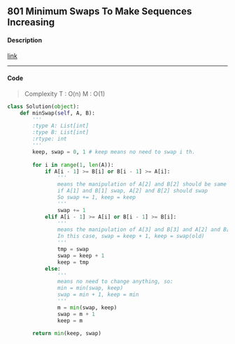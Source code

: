 ## 801 Minimum Swaps To Make Sequences Increasing

#### Description

[link](https://leetcode.com/problems/minimum-swaps-to-make-sequences-increasing/description/)

---

#### Code

> Complexity T : O(n) M : O(1)

```py
class Solution(object):
    def minSwap(self, A, B):
        '''
        :type A: List[int]
        :type B: List[int]
        :rtype: int
        '''
        keep, swap = 0, 1 # keep means no need to swap i th.
        
        for i in range(1, len(A)):
            if A[i - 1] >= B[i] or B[i - 1] >= A[i]:
                '''
                means the manipulation of A[2] and B[2] should be same as A[1] and B[1]
                if A[1] and B[1] swap, A[2] and B[2] should swap
                So swap += 1, keep = keep
                '''
                swap += 1
            elif A[i - 1] >= A[i] or B[i - 1] >= B[i]:
                '''
                means the manipulation of A[3] and B[3] and A[2] and B[2] should be opposite.
                In this case, swap = keep + 1, keep = swap(old)
                '''
                tmp = swap
                swap = keep + 1
                keep = tmp
            else:
                '''
                means no need to change anything, so:
                min = min(swap, keep)
                swap = min + 1, keep = min
                '''
                m = min(swap, keep)
                swap = m + 1
                keep = m
                
        return min(keep, swap)
```